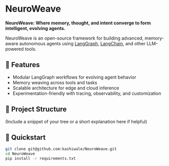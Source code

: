 # NeuroWeave

**NeuroWeave: Where memory, thought, and intent converge to form intelligent, evolving agents.**

NeuroWeave is an open-source framework for building advanced, memory-aware autonomous agents using [LangGraph](https://github.com/langchain-ai/langgraph), [LangChain](https://github.com/langchain-ai/langchain), and other LLM-powered tools.

## 🌟 Features

- Modular LangGraph workflows for evolving agent behavior
- Memory weaving across tools and tasks
- Scalable architecture for edge and cloud inference
- Experimentation-friendly with tracing, observability, and customization

## 📁 Project Structure

(Include a snippet of your tree or a short explanation here if helpful)

## 🚀 Quickstart

```bash
git clone git@github.com:kashiwale/NeuroWeave.git
cd NeuroWeave
pip install -r requirements.txt
